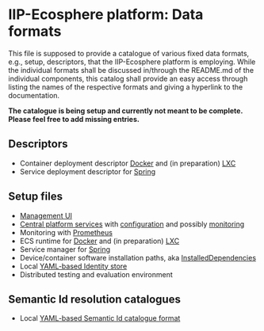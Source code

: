 # IIP-Ecosphere platform: Data formats

This file is supposed to provide a catalogue of various fixed data formats, e.g., setup, descriptors, that the IIP-Ecosphere platform is employing. While the individual formats shall be discussed in/through the README.md of the individual components, this catalog shall provide an easy access through listing the names of the respective formats and giving a hyperlink to the documentation.

**The catalogue is being setup and currently not meant to be complete. Please feel free to add missing entries.**

## Descriptors

- Container deployment descriptor [Docker](../resources/ecsRuntime.docker/README.md) and (in preparation) [LXC](../resources/ecsRuntime.lxc/README.md)
- Service deployment descriptor for [Spring](../services/services.spring/README.md)

## Setup files

- [Management UI](../managementUI/README.md)
- [Central platform services](../platform/README.md) with [configuration](../configuration/configuration/README.md) and possibly [monitoring](../resources/monitoring.prometheus/README.md)
- Monitoring with [Prometheus](../resources/monitoring.prometheus/README.md)
- ECS runtime for [Docker](../resources/ecsRuntime.docker/README.md) and (in preparation) [LXC](../resources/ecsRuntime.lxc/README.md)
- Service manager for [Spring](../services/services.spring/README.md)
- Device/container software installation paths, aka [InstalledDependencies](../services/services.environment/README.md)
- Local [YAML-based Identity store](../support/support.aas/README.md)
- Distributed testing and evaluation environment

## Semantic Id resolution catalogues

- Local [YAML-based Semantic Id catalogue format](../support/support.iip-aas/README.md)